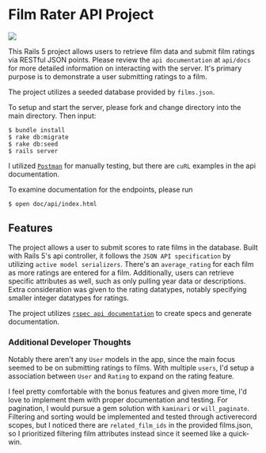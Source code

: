 # Film Rater API Project
![](https://zippy.gfycat.com/MasculineImpressiveHippopotamus.gif)

This Rails 5 project allows users to retrieve film data and submit film ratings via RESTful JSON points. Please review the `api documentation` at `api/docs` for more detailed information on interacting with the server. It's primary purpose is to demonstrate a user submitting ratings to a film.

The project utilizes a seeded database provided by `films.json`.

To setup and start the server, please fork and change directory into the main directory. Then input:

`$ bundle install`  
`$ rake db:migrate`  
`$ rake db:seed`  
`$ rails server`  

I utilized [`Postman`](https://www.getpostman.com/) for manually testing, but there are `cuRL` examples in the api documentation.

To examine documentation for the endpoints, please run

`$ open doc/api/index.html`  

## Features

The project allows a user to submit scores to rate films in the database. Built with Rails 5's api controller, it follows the `JSON API specification` by utilizing `active model serializers`. There's an `average_rating` for each film as more ratings are entered for a film. Additionally, users can retrieve specific attributes as well, such as only pulling year data or descriptions. Extra consideration was given to the rating datatypes, notably specifying smaller integer datatypes for ratings.

The project utilizes [`rspec api documentation`](https://github.com/zipmark/rspec_api_documentation) to create specs and generate documentation.

### Additional Developer Thoughts
Notably there aren't any `User` models in the app, since the main focus seemed to be on submitting ratings to films. With multiple `users`, I'd setup a association between `User` and `Rating` to expand on the rating feature.

I feel pretty comfortable with the bonus features and given more time, I'd love to implement them with proper documentation and testing. For pagination, I would pursue a gem solution with `kaminari` or `will_paginate`. Filtering and sorting would be implemented and tested through activerecord scopes, but I noticed there are `related_film_ids` in the provided films.json, so I prioritized filtering film attributes instead since it seemed like a quick-win.
